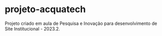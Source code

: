 # projeto-acquatech
Projeto criado em aula de Pesquisa e Inovação para desenvolvimento de Site Institucional - 2023.2.
